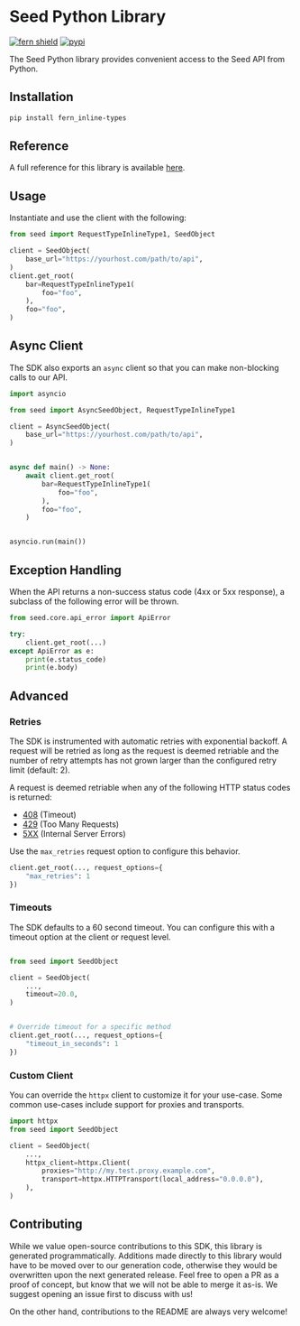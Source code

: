 # Seed Python Library

[![fern shield](https://img.shields.io/badge/%F0%9F%8C%BF-Built%20with%20Fern-brightgreen)](https://buildwithfern.com?utm_source=github&utm_medium=github&utm_campaign=readme&utm_source=Seed%2FPython)
[![pypi](https://img.shields.io/pypi/v/fern_inline-types)](https://pypi.python.org/pypi/fern_inline-types)

The Seed Python library provides convenient access to the Seed API from Python.

## Installation

```sh
pip install fern_inline-types
```

## Reference

A full reference for this library is available [here](./reference.md).

## Usage

Instantiate and use the client with the following:

```python
from seed import RequestTypeInlineType1, SeedObject

client = SeedObject(
    base_url="https://yourhost.com/path/to/api",
)
client.get_root(
    bar=RequestTypeInlineType1(
        foo="foo",
    ),
    foo="foo",
)
```

## Async Client

The SDK also exports an `async` client so that you can make non-blocking calls to our API.

```python
import asyncio

from seed import AsyncSeedObject, RequestTypeInlineType1

client = AsyncSeedObject(
    base_url="https://yourhost.com/path/to/api",
)


async def main() -> None:
    await client.get_root(
        bar=RequestTypeInlineType1(
            foo="foo",
        ),
        foo="foo",
    )


asyncio.run(main())
```

## Exception Handling

When the API returns a non-success status code (4xx or 5xx response), a subclass of the following error
will be thrown.

```python
from seed.core.api_error import ApiError

try:
    client.get_root(...)
except ApiError as e:
    print(e.status_code)
    print(e.body)
```

## Advanced

### Retries

The SDK is instrumented with automatic retries with exponential backoff. A request will be retried as long
as the request is deemed retriable and the number of retry attempts has not grown larger than the configured
retry limit (default: 2).

A request is deemed retriable when any of the following HTTP status codes is returned:

- [408](https://developer.mozilla.org/en-US/docs/Web/HTTP/Status/408) (Timeout)
- [429](https://developer.mozilla.org/en-US/docs/Web/HTTP/Status/429) (Too Many Requests)
- [5XX](https://developer.mozilla.org/en-US/docs/Web/HTTP/Status/500) (Internal Server Errors)

Use the `max_retries` request option to configure this behavior.

```python
client.get_root(..., request_options={
    "max_retries": 1
})
```

### Timeouts

The SDK defaults to a 60 second timeout. You can configure this with a timeout option at the client or request level.

```python

from seed import SeedObject

client = SeedObject(
    ...,
    timeout=20.0,
)


# Override timeout for a specific method
client.get_root(..., request_options={
    "timeout_in_seconds": 1
})
```

### Custom Client

You can override the `httpx` client to customize it for your use-case. Some common use-cases include support for proxies
and transports.
```python
import httpx
from seed import SeedObject

client = SeedObject(
    ...,
    httpx_client=httpx.Client(
        proxies="http://my.test.proxy.example.com",
        transport=httpx.HTTPTransport(local_address="0.0.0.0"),
    ),
)
```

## Contributing

While we value open-source contributions to this SDK, this library is generated programmatically.
Additions made directly to this library would have to be moved over to our generation code,
otherwise they would be overwritten upon the next generated release. Feel free to open a PR as
a proof of concept, but know that we will not be able to merge it as-is. We suggest opening
an issue first to discuss with us!

On the other hand, contributions to the README are always very welcome!
